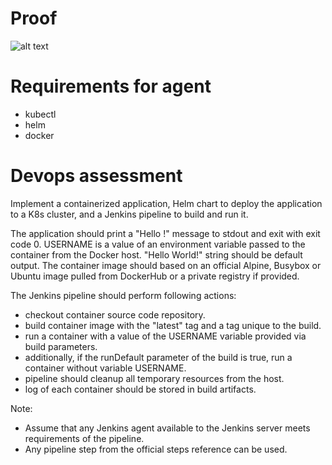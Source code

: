 # Proof
![alt text](https://i.imgur.com/rE0yDWf.png)

# Requirements for agent
- kubectl
- helm
- docker

# Devops assessment
Implement a containerized application, Helm chart to deploy the application to a K8s cluster, and a Jenkins pipeline to build and run it.

The application should print a "Hello <USERNAME>!" message to stdout and exit with exit code 0. USERNAME is a value of an environment variable passed to the container from the Docker host.
"Hello World!" string should be default output. The container image should based on an official Alpine, Busybox or Ubuntu image pulled from DockerHub or a private registry if provided.

The Jenkins pipeline should perform following actions:
- checkout container source code repository.
- build container image with the "latest" tag and a tag unique to the build.
- run a container with a value of the USERNAME variable provided via build parameters.
- additionally, if the runDefault parameter of the build is true, run a container without variable USERNAME.
- pipeline should cleanup all temporary resources from the host.
- log of each container should be stored in build artifacts.

Note:
- Assume that any Jenkins agent available to the Jenkins server meets requirements of the pipeline.
- Any pipeline step from the official steps reference can be used.
